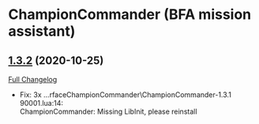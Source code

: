 # ChampionCommander (BFA mission assistant)

## [1.3.2](https://github.com/alarofrunetotem/ChampionCommander/tree/1.3.2) (2020-10-25)
[Full Changelog](https://github.com/alarofrunetotem/ChampionCommander/compare/1.3.1...1.3.2) 

- Fix: 3x ...rfaceChampionCommander\ChampionCommander-1.3.1 90001.lua:14:  
    ChampionCommander: Missing LibInit, please reinstall  